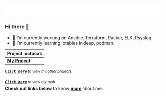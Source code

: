 ![hi there](images/readme-typing-svg.svg)

### Hi there 👋

- 🔭 I’m currently working on Ansible, Terraform, Packer, ELK, Rsyslog.
- 🌱 I’m currently learning iptables in deep, podman.



|      Project :octocat:                  |
|-----------------------------------------|
| [**My Project**](https://url)   |

<sup><kbd>***[Click here](https://github.com/Draed/Draed/blob/master/projects.md)***</kbd> *to view my other projects.</sup>* <br>

<sup><kbd>***[Click here](https://github.com/Draed/Draed/blob/master/projects.md)***</kbd> *to view my rush.</sup>* <br>
**Check out links below** to know **[more](https://draed.github.io/)** about me:


<!--
**Draed/Draed** is a ✨ _special_ ✨ repository because its `README.md` (this file) appears on your GitHub profile.

Here are some ideas to get you started:

- 🔭 I’m currently working on ...
- 🌱 I’m currently learning ...
- 👯 I’m looking to collaborate on ...
- 🤔 I’m looking for help with ...
- 💬 Ask me about ...
- 📫 How to reach me: ...
-->
